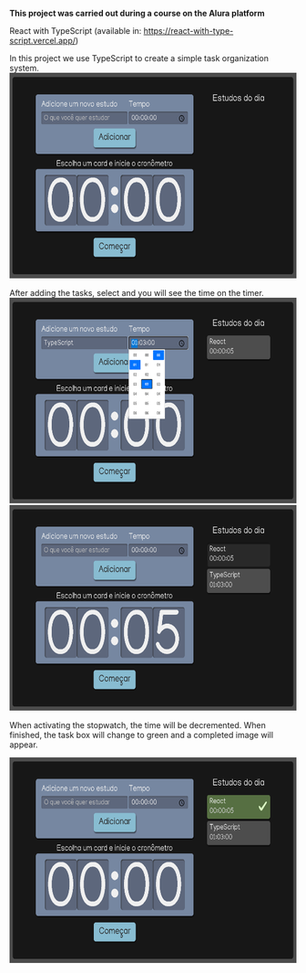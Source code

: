 <strong>This project was carried out during a course on the Alura platform</strong>

React with TypeScript  (available in: https://react-with-type-script.vercel.app/)

In this project we use TypeScript to create a simple task organization system.
<img height="360em" src="https://github.com/DanilloDamian/React-with-TypeScript/blob/main/public/img/Screenshot_1.png"/>

After adding the tasks, select and you will see the time on the timer.
<img height="360em" src="https://github.com/DanilloDamian/React-with-TypeScript/blob/main/public/img/Screenshot_2.png"/>
<img height="360em" src="https://github.com/DanilloDamian/React-with-TypeScript/blob/main/public/img/Screenshot_3.png"/>

When activating the stopwatch, the time will be decremented. When finished, the task box will change to green and a completed image will appear.

<img height="360em" src="https://github.com/DanilloDamian/React-with-TypeScript/blob/main/public/img/Screenshot_4.png"/>
